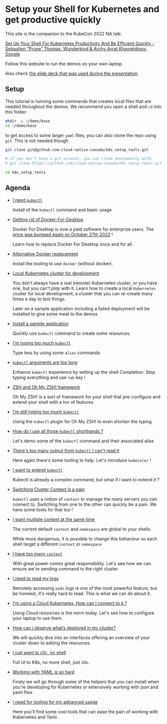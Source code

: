 # Setup your Shell for Kubernetes and get productive quickly

This site is the companion to the KubeCon 2022 NA talk:

[Set Up Your Shell For Kubernetes Productivity And Be Efficient Quickly - Sebastien “Prune” Thomas, Wunderkind & Archy Ayrat Khayretdinov, Google](https://kccncna2022.sched.com/event/182F7/tutorial-set-up-your-shell-for-kubernetes-productivity-and-be-efficient-quickly-sebastien-prune-thomas-wunderkind-archy-ayrat-khayretdinov-google)

Follow this website to run the demos on your own laptop.

Also check [the slide deck that was used during the presentation](K8sUserSetup.pdf).

## Setup
This tutorial is running some commands that creates local files that are needed throughout the demos.
We recommend you open a shell and `cd` into this folder:

```bash
mkdir -p ~/demo/base
cd ~/demo/base
```

to get access to some larger `yaml` files, you can also clone the repo using `git`. This is not needed though.

```bash 
git clone git@github.com:cloud-native-canada/k8s_setup_tools.git

# if you don't have a git account, you can clone anonymously with:
# git clone https://github.com/cloud-native-canada/k8s_setup_tools.git

cd k8s_setup_tools
```

## Agenda

- [I need `kubectl`](kubectl.md)

    Install of the `kubectl` command and basic usage

- [Getting rid of Docker-For-Desktop](local_cluster/options/colima.md)

    Docker For Desktop is now a paid software for enterprise users. The [price was bumped again on October 27th 2022](https://www.docker.com/pricing/october-2022-pricing-change-faq) !

    Learn how to replace Docker For Desktop once and for all.

- [Alternative Docker replacement](local_cluster/podman.md)

    Install the tooling to use `docker` (without docker).

- [Local Kubernetes cluster for development](local_cluster/kind.md)

    You don't always have a real (remote) Kubernetes cluster, or you have one, but you can't *play* with it.
    Learn how to create a local `Kubernetes` cluster for local development, a cluster that you can
    re-create many times a day to test things.

    Later on a sample application including a failed deployment will be installed to give some meat to the demos

- [Install a sample application](app_deployment.md)

    Quickly use `kubectl` command to create some resources.

- [I'm typing too much `kubectl`](shell_setup.md#im-typing-too-much-kubectl-commands)

    Type less by using some `alias` commands

- [`kubectl` arguments are too long](shell_setup.md#kubectl-arguments-are-too-long)

    Enhance `kubectl` experience by setting up the shell Completion. Stop typing everything and use `tab` key !

- [ZSH and Oh My ZSH! framework](shell_setup.md#zsh-shell)

    Oh My ZSH! is a sort of framework for your shell that pre-configure and extend your shell with a ton of features. 

- [I'm still typing too much `kubectl`](shell_setup.md#im-still-typing-too-much-kubectl)

    Using the `kubectl` plugin for Oh My ZSH! to even shorten the typing

- [How do I use all those `kubectl` shorthands ?](kubectl_tooling/kubectl.md)

    Let's demo some of the `kubectl` command and their associated alias

- [There's too many output from `kubectl` I can't read it](kubectl_tooling/kubecolor.md)

    Here again there's some tooling to help. Let's introduce `kubecolor` !

- [I want to extend `kubectl`](kubectl_tooling/krew.md)

    Kubectl is already a complex command, but what if I want to extend it ? 

- [Switching Cluster Context is a pain](kubectl_tooling/krew.md#manage-kubernetes-context)

    `kubectl` uses a notion of `context` to manage the many servers you can connect to. Switching from one to the other can quickly be a pain. We have some tools for that too !

- [I want multiple context at the same time](kubectl_tooling/kubie.md)

    The current default `context` and `namespace` are global to your shells. 
    
    While more dangerous, it is possible to change this behaviour so each shell target a different `context` or `namespace`
    
- [I have too many `context`](kubectl_tooling/kubie.md#i-dont-know-which-context-im-using)

    With great power comes great responsibility. Let's see how we can ensure we're sending command to the right cluster.

- [I need to read my logs](kubectl_tooling/stern.md)

    Remotely accessing `pods` logs is one of the most powerful feature, but be honnest, it's really hard to read. This is what we can do about it.
  
- [I'm using a Cloud Kubernetes, How can I connect to it ?](cloud_commands.md)

    Using Cloud resources is the norm today. Let's see how to configure your laptop to use them.

- [How can i observe what’s deployed in my cluster?](interfaces/k9s.md)

    We will quickly dive into an interfaces offering an overview of your cluster down to editing the resources. 

- [I just want to clic, no shell](interfaces/lens.md)

    Full UI to K8s, no more shell, just clic.

- [Working with YAML is so hard](dev_tooling/vscode.md)

    Finaly we will go through some of the helpers that you can install when you're developing for Kubernetes
    or extensively working with json and yaml files

- [I need for tooling for my advanced usage](dev_tooling/apps.md)

    Here you'll find some cool tools that can ease the pain of working with Kubernetes and Yaml.